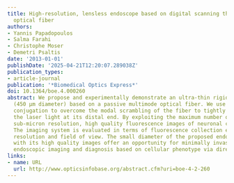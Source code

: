 ```yaml
---
title: High-resolution, lensless endoscope based on digital scanning through a multimode
  optical fiber
authors:
- Yannis Papadopoulos
- Salma Farahi
- Christophe Moser
- Demetri Psaltis
date: '2013-01-01'
publishDate: '2025-04-21T12:20:07.289038Z'
publication_types:
- article-journal
publication: '*Biomedical Optics Express*'
doi: 10.1364/boe.4.000260
abstract: We propose and experimentally demonstrate an ultra-thin rigid endoscope
  (450 μm diameter) based on a passive multimode optical fiber. We use digital phase
  conjugation to overcome the modal scrambling of the fiber to tightly focus and scan
  the laser light at its distal end. By exploiting the maximum number of modes available,
  sub-micron resolution, high quality fluorescence images of neuronal cells were acquired.
  The imaging system is evaluated in terms of fluorescence collection efficiency,
  resolution and field of view. The small diameter of the proposed endoscope, along
  with its high quality images offer an opportunity for minimally invasive medical
  endoscopic imaging and diagnosis based on cellular phenotype via direct tissue penetration.
links:
- name: URL
  url: http://www.opticsinfobase.org/abstract.cfm?uri=boe-4-2-260
---
```

